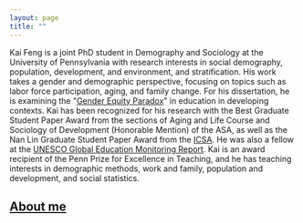 ```yaml
---
layout: page
title: ""
---
```


Kai Feng is a joint PhD student in Demography and Sociology at the University of Pennsylvania with research interests in social demography, population, development, and environment, and stratification. His work takes a gender and demographic perspective, focusing on topics such as labor force participation, aging, and family change. For his dissertation, he is examining the "[Gender Equity Paradox](https://en.wikipedia.org/wiki/Gender-equality_paradox)" in education in developing contexts. Kai has been recognized for his research with the Best Graduate Student Paper Award from the sections of Aging and Life Course and Sociology of Development (Honorable Mention) of the ASA, as well as the Nan Lin Graduate Student Paper Award from the [ICSA](https://www.icsa-sociology.org/). He was also a fellow at the [UNESCO Global Education Monitoring Report](https://www.unesco.org/gem-report/en). Kai is an award recipient of the Penn Prize for Excellence in Teaching, and he has teaching interests in demographic methods, work and family, population and development, and social statistics.

## [About me](https://szkaifeng.github.io/aboutme/)
